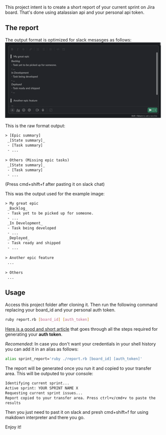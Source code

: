 
This project intent is to create a short report of your current sprint on Jira board.
That's done using atalassian api and your personal api token.

## The report

The output format is optimized for slack mesasges as follows:
![report in slack image](example.png)

This is the raw format output:

```
> [Epic summary]
 _[State summary]_
 - [Task summary]
 - ...

> Others (Missing epic tasks)
 _[State summary]_
 - [Task summary]
 - ...

```
(Press cmd+shift+f after pasting it on slack chat)

This was the output used for the example image:
```
> My great epic
 _Backlog_
 - Task yet to be picked up for someone.
 - ...
 _In Development_
 - Task being developed
 - ...
 _Deployed_
 - Task ready and shipped
 - ...

> Another epic feature
 ...

> Others
 ...
```

## Usage

Access this project folder after cloning it.
Then run the following command replacing your board_id and your personal auth token.

```sh
ruby report.rb [board_id] [auth_token]
```

[Here is a good and short article](https://medium.com/@prateek.bvbcet/how-to-access-jira-cloud-api-39c1bfc774ed) that goes through all the steps required for generating your **auth token**.

*Recomended*: In case you don't want your credentials in your shell history you can add it in an alias as follows:

```sh
alias sprint_report='ruby ./report.rb [board_id] [auth_token]'
```

The report will be generated once you run it and copied to your transfer area.
This will be outputed to your console:
```
Identifying current sprint...
Active sprint: YOUR SPRINT NAME X
Requesting current sprint issues...
Report copied to your transfer area. Press ctrl+v/cmd+v to paste the results
```

Then you just need to past it on slack and presh cmd+shift+f for using makdown interpreter and there you go.

Enjoy it!

